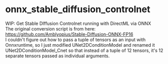 # onnx_stable_diffusion_controlnet
WIP: Get Stable DIffusion Controlnet running with DirectML via ONNX
<br>The original conversion script is from here: https://github.com/Amblyopius/Stable-Diffusion-ONNX-FP16
<br>I couldn't figure out how to pass a tuple of tensors as an input with Onnxruntime, so I just modified UNet2DConditionModel and renamed it UNet2DConditionModel_Cnet so that instead of a tuple of 12 tensors, it's 12 separate tensors passed as individual arguments.
